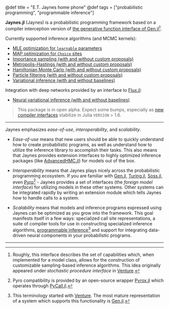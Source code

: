 @def title = "E.T. Jaynes home phone"
@def tags = ["probabilistic programming", "programmable inference"]

**Jaynes.jl** (Jaynes) is a probabilistic programming framework based on a compiler interception version of [the generative function interface of Gen.jl](https://www.gen.dev/dev/ref/gfi/#Generative-function-interface-1)[^1].

Currently supported inference algorithms (and MCMC kernels):

* [MLE optimization for `learnable` parameters](library_api/inference/mle)
* [MAP optimization for `Choice` sites](library_api/inference/map)
* [Importance sampling (with and without custom proposals)](library_api/inference/is)
* [Metropolis-Hastings (with and without custom proposals)](library_api/inference/mh)
* [Hamiltonian Monte Carlo (with and without custom proposals)](library_api/inference/hmc)
* [Particle filtering (with and without custom proposals)](library_api/inference/pf)
* [Variational inference (with and without baselines)](library_api/inference/vi)

Integration with deep networks provided by an interface to [Flux.jl](https://github.com/FluxML/Flux.jl):

* [Neural variational inference (with and without baselines)](library_api/inference/nvi)

> This package is in open alpha. Expect some bumps, especially as [new compiler interfaces](https://github.com/Keno/Compiler3.jl) stabilize in Julia `VERSION` > 1.6.

---

Jaynes emphasizes _ease-of-use_, _interoperability_, and _scalability_.

* _Ease-of-use_ means that new users should be able to quickly understand how to create probabilistic programs, as well as understand how to utilize the inference library to accomplish their tasks. This also means that Jaynes provides extension interfaces to highly optimized inference packages (like [AdvancedHMC.jl](https://github.com/TuringLang/AdvancedHMC.jl)) for models out of the box.

* _Interoperability_ means that Jaynes plays nicely across the probabilistic programming ecosystem. If you are familiar with [Gen.jl](https://www.gen.dev/), [Turing.jl](https://turing.ml/dev/), [Soss.jl](https://github.com/cscherrer/Soss.jl), even [Pyro](https://pyro.ai/)[^2] - Jaynes provides a set of interfaces (the _foreign model interface_) for utilizing models in these other systems. Other systems can be integrated rapidly by writing an extension module which tells Jaynes how to handle calls to a system.

* _Scalability_ means that models and inference programs expressed using Jaynes can be optimized as you grow into the framework. This goal manifests itself in a few ways: specialized call site representations, a suite of compiler tools for use in constructing specialized inference algorithms, [programmable inference](https://people.csail.mit.edu/rinard/paper/pldi18.pdf)[^3] and support for integrating data-driven neural components in your probabilistic programs.

---

[^1]: Roughly, this interface describes the set of capabilities which, when implemented for a model class, allows for the construction of customizable sampling-based inference algorithms. This idea originally appeared under _stochastic procedure interface_ in [Venture](https://arxiv.org/abs/1404.0099).

[^2]: Pyro compatibility is provided by an open-source wrapper [Pyrox.jl](https://github.com/femtomc/Pyrox.jl) which operates through [PyCall.jl](https://github.com/JuliaPy/PyCall.jl).

[^3]: This terminology started with [Venture](http://probcomp.csail.mit.edu/software/venture/). The most mature representation of a system which supports this functionality is [Gen.jl](https://github.com/probcomp/Gen.jl).
